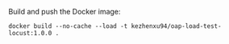 Build and push the Docker image:

```shell
docker build --no-cache --load -t kezhenxu94/oap-load-test-locust:1.0.0 .
```
